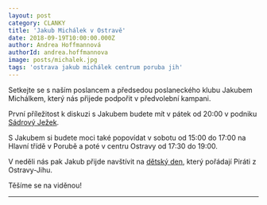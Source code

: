 ```yaml
---
layout: post
category: CLANKY
title: 'Jakub Michálek v Ostravě'
date: 2018-09-19T10:00:00.000Z
author: Andrea Hoffmannová
authorId: andrea.hoffmannova
image: posts/michalek.jpg
tags: 'ostrava jakub michálek centrum poruba jih'
---
```


Setkejte se s naším poslancem a předsedou poslaneckého klubu Jakubem Michálkem, který nás přijede podpořit v předvolební kampani.

První příležitost k diskuzi s Jakubem budete mít v pátek od 20:00 v podniku <a href="https://www.restu.cz/sadrovy-jezek/" target="blank">Sádrový Ježek</a>.

S Jakubem si budete moci také popovídat v sobotu od 15:00 do 17:00 na Hlavní třídě v Porubě a poté v centru Ostravy od 17:30 do 19:00.

V neděli nás pak Jakub přijde navštívit na <a href="https://www.facebook.com/events/2182768371968929/" target="blank">dětský den</a>, který pořádají Piráti z Ostravy-Jihu.

Těšíme se na viděnou!

---
